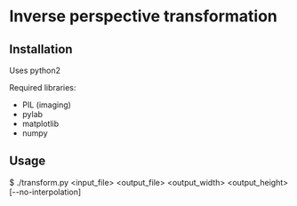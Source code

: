 Inverse perspective transformation
==================================

Installation
------------

Uses python2

Required libraries:
* PIL (imaging)
* pylab
* matplotlib
* numpy


Usage
-----

  $ ./transform.py <input_file> <output_file> <output_width> <output_height> [--no-interpolation]
